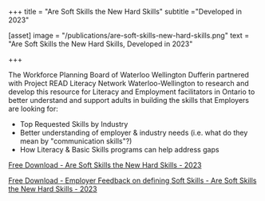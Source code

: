 +++
title = "Are Soft Skills the New Hard Skills"
subtitle ="Developed in 2023"

[asset]
  image = "/publications/are-soft-skills-new-hard-skills.png"
  text = "Are Soft Skills the New Hard Skills, Developed in 2023"


+++

The Workforce Planning Board of Waterloo Wellington Dufferin partnered with Project READ Literacy Network Waterloo-Wellington to research and develop this resource for Literacy and Employment facilitators in Ontario to better understand and support adults in building the skills that Employers are looking for:
- Top Requested Skills by Industry
- Better understanding of employer & industry needs (i.e. what do they mean by "communication skills"?)
- How Literacy & Basic Skills programs can help address gaps
  
[Free Download - Are Soft Skills the New Hard Skills - 2023](../../../pdf/are_soft_skills_the_new_hard_skills_2023.pdf)  
  
[Free Download - Employer Feedback on defining Soft Skills - Are Soft Skills the New Hard Skills - 2023](employer_feedback_on_defining_soft_skills_are_soft_skills_the_new_hard_skills_2023.pdf)  